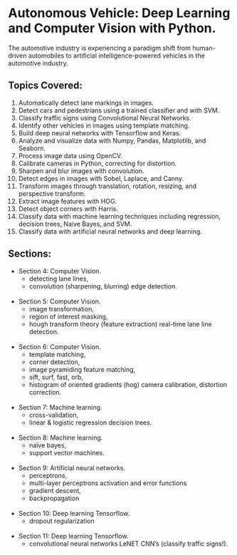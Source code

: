 # Autonomous Vehicle: Deep Learning and Computer Vision with Python.

The automotive industry is experiencing a paradigm shift from human-driven automobiles to artificial intelligence-powered vehicles in the automotive industry.



## Topics Covered: 
1. Automatically detect lane markings in images. <br />
2. Detect cars and pedestrians using a trained classifier and with SVM. <br />
3. Classify traffic signs using Convolutional Neural Networks. <br />
4. Identify other vehicles in images using template matching.<br />
5. Build deep neural networks with Tensorflow and Keras.<br />
6. Analyze and visualize data with Numpy, Pandas, Matplotlib, and Seaborn.<br />
7. Process image data using OpenCV.<br />
8. Calibrate cameras in Python, correcting for distortion.<br />
9. Sharpen and blur images with convolution.<br />
10. Detect edges in images with Sobel, Laplace, and Canny.<br />
11. Transform images through translation, rotation, resizing, and perspective transform.<br />
12. Extract image features with HOG.<br />
13. Detect object corners with Harris.<br />
14. Classify data with machine learning techniques including regression, decision trees, Naive Bayes, and SVM.<br />
15. Classify data with artificial neural networks and deep learning.<br />


## Sections:
* Section 4: Computer Vision. 
  - detecting lane lines,
  - convolution (sharpening, blurring) edge detection.
  <br />
* Section 5: Computer Vision.
  - image transformation,
  - region of interest masking,
  - hough transform theory (feature extraction) real-time lane line detection.
  <br />
* Section 6: Computer Vision.
  - template matching,
  - corner detection,
  - image pyramiding feature matching,
  - sift, surf, fast, orb,
  - histogram of oriented gradients (hog) camera calibration, distortion correction.
  <br />
* Section 7: Machine learning. 
  - cross-validation,
  - linear & logistic regression decision trees.
  <br />
* Section 8: Machine learning.  
  - naïve bayes,
  - support vector machines.
  <br />
* Section 9: Artificial neural networks.
  - perceptrons,
  - multi-layer perceptrons activation and error functions
  - gradient descent,
  - backpropagation
  <br />
* Section 10: Deep learning Tensorflow.
  - dropout regularization
  <br />
* Section 11: Deep learning Tensorflow.
  - convolutional neural networks LeNET CNN’s (classify traffic signs!).
